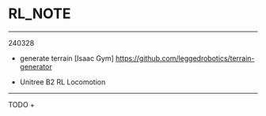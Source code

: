 # RL_NOTE

---
240328
+ generate terrain [Isaac Gym]  <https://github.com/leggedrobotics/terrain-generator>

+ Unitree B2 RL Locomotion

---
TODO
+ 
